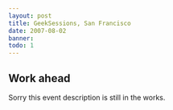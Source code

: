 ```yaml
---
layout: post
title: GeekSessions, San Francisco
date: 2007-08-02
banner: 
todo: 1
---
```



## Work ahead

Sorry this event description is still in the works.

<!--
http://www.pavingways.com/geeksessions_115.html
-->
